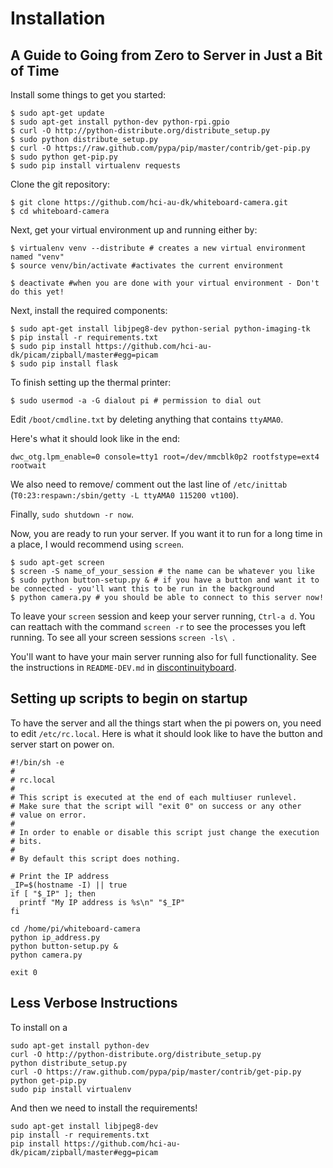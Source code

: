 Installation
============

## A Guide to Going from Zero to Server in Just a Bit of Time

Install some things to get you started:

```
$ sudo apt-get update
$ sudo apt-get install python-dev python-rpi.gpio
$ curl -O http://python-distribute.org/distribute_setup.py
$ sudo python distribute_setup.py
$ curl -O https://raw.github.com/pypa/pip/master/contrib/get-pip.py
$ sudo python get-pip.py
$ sudo pip install virtualenv requests
```

Clone the git repository:

```
$ git clone https://github.com/hci-au-dk/whiteboard-camera.git
$ cd whiteboard-camera
```

Next, get your virtual environment up and running either by:

```
$ virtualenv venv --distribute # creates a new virtual environment named "venv"
$ source venv/bin/activate #activates the current environment

$ deactivate #when you are done with your virtual environment - Don't do this yet!
``` 

Next, install the required components:

```
$ sudo apt-get install libjpeg8-dev python-serial python-imaging-tk
$ pip install -r requirements.txt
$ sudo pip install https://github.com/hci-au-dk/picam/zipball/master#egg=picam
$ sudo pip install flask
```

To finish setting up the thermal printer:

```
$ sudo usermod -a -G dialout pi # permission to dial out
```

Edit `/boot/cmdline.txt` by deleting anything that contains `ttyAMA0`.

Here's what it should look like in the end:

```
dwc_otg.lpm_enable=0 console=tty1 root=/dev/mmcblk0p2 rootfstype=ext4 rootwait
```

We also need to remove/ comment out the last line of `/etc/inittab` (`T0:23:respawn:/sbin/getty -L ttyAMA0 115200 vt100`).

Finally, `sudo shutdown -r now`.

Now, you are ready to run your server. If you want it to run for a long time in a place, I would recommend using `screen`.

```
$ sudo apt-get screen
$ screen -S name_of_your_session # the name can be whatever you like
$ sudo python button-setup.py & # if you have a button and want it to be connected - you'll want this to be run in the background
$ python camera.py # you should be able to connect to this server now!
```

To leave your `screen` session and keep your server running, `Ctrl-a d`. You can reattach with the command `screen -r` to see the processes you left running. To see all your screen sessions `screen -ls\
`.

You'll want to have your main server running also for full functionality. See the instructions in `README-DEV.md` in [discontinuityboard](https://github.com/hci-au-dk/discontinuityboard).

## Setting up scripts to begin on startup

To have the server and all the things start when the pi powers on, you need to edit `/etc/rc.local`. Here is what it should look like to have the button and server start on power on.

```
#!/bin/sh -e
#
# rc.local
#
# This script is executed at the end of each multiuser runlevel.
# Make sure that the script will "exit 0" on success or any other
# value on error.
#
# In order to enable or disable this script just change the execution
# bits.
#
# By default this script does nothing.

# Print the IP address
_IP=$(hostname -I) || true
if [ "$_IP" ]; then
  printf "My IP address is %s\n" "$_IP"
fi

cd /home/pi/whiteboard-camera
python ip_address.py
python button-setup.py &
python camera.py

exit 0
```


## Less Verbose Instructions

To install on a 

    sudo apt-get install python-dev
    curl -O http://python-distribute.org/distribute_setup.py
    python distribute_setup.py
    curl -O https://raw.github.com/pypa/pip/master/contrib/get-pip.py
    python get-pip.py
    sudo pip install virtualenv

And then we need to install the requirements!

    sudo apt-get install libjpeg8-dev
    pip install -r requirements.txt
    pip install https://github.com/hci-au-dk/picam/zipball/master#egg=picam

